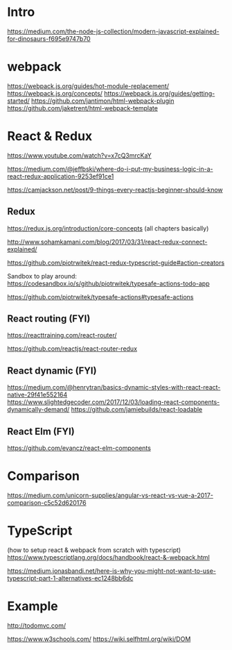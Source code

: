 
# Intro

https://medium.com/the-node-js-collection/modern-javascript-explained-for-dinosaurs-f695e9747b70

# webpack

https://webpack.js.org/guides/hot-module-replacement/
https://webpack.js.org/concepts/
https://webpack.js.org/guides/getting-started/
https://github.com/jantimon/html-webpack-plugin
https://github.com/jaketrent/html-webpack-template


# React & Redux

https://www.youtube.com/watch?v=x7cQ3mrcKaY

https://medium.com/@jeffbski/where-do-i-put-my-business-logic-in-a-react-redux-application-9253ef91ce1

https://camjackson.net/post/9-things-every-reactjs-beginner-should-know

## Redux 

https://redux.js.org/introduction/core-concepts (all chapters basically)

http://www.sohamkamani.com/blog/2017/03/31/react-redux-connect-explained/

https://github.com/piotrwitek/react-redux-typescript-guide#action-creators

Sandbox to play around:
https://codesandbox.io/s/github/piotrwitek/typesafe-actions-todo-app

https://github.com/piotrwitek/typesafe-actions#typesafe-actions

## React routing (FYI)

https://reacttraining.com/react-router/

https://github.com/reactjs/react-router-redux

## React dynamic (FYI)

https://medium.com/@henrytran/basics-dynamic-styles-with-react-react-native-29f41e552164
https://www.slightedgecoder.com/2017/12/03/loading-react-components-dynamically-demand/
https://github.com/jamiebuilds/react-loadable

## React Elm (FYI)

https://github.com/evancz/react-elm-components

# Comparison

https://medium.com/unicorn-supplies/angular-vs-react-vs-vue-a-2017-comparison-c5c52d620176

# TypeScript

(how to setup react & webpack from scratch with typescript)
https://www.typescriptlang.org/docs/handbook/react-&-webpack.html

https://medium.jonasbandi.net/here-is-why-you-might-not-want-to-use-typescript-part-1-alternatives-ec1248bb6dc

# Example

http://todomvc.com/

https://www.w3schools.com/
https://wiki.selfhtml.org/wiki/DOM